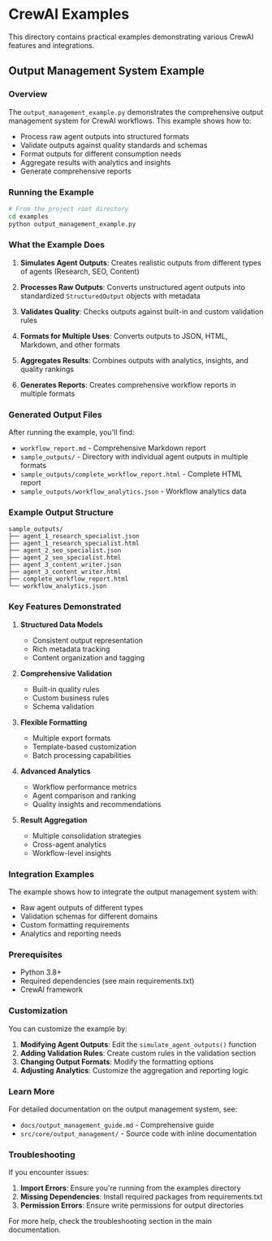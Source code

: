 # CrewAI Examples

This directory contains practical examples demonstrating various CrewAI features and integrations.

## Output Management System Example

### Overview

The `output_management_example.py` demonstrates the comprehensive output management system for CrewAI workflows. This example shows how to:

- Process raw agent outputs into structured formats
- Validate outputs against quality standards and schemas
- Format outputs for different consumption needs
- Aggregate results with analytics and insights
- Generate comprehensive reports

### Running the Example

```bash
# From the project root directory
cd examples
python output_management_example.py
```

### What the Example Does

1. **Simulates Agent Outputs**: Creates realistic outputs from different types of agents (Research, SEO, Content)

2. **Processes Raw Outputs**: Converts unstructured agent outputs into standardized `StructuredOutput` objects with metadata

3. **Validates Quality**: Checks outputs against built-in and custom validation rules

4. **Formats for Multiple Uses**: Converts outputs to JSON, HTML, Markdown, and other formats

5. **Aggregates Results**: Combines outputs with analytics, insights, and quality rankings

6. **Generates Reports**: Creates comprehensive workflow reports in multiple formats

### Generated Output Files

After running the example, you'll find:

- `workflow_report.md` - Comprehensive Markdown report
- `sample_outputs/` - Directory with individual agent outputs in multiple formats
- `sample_outputs/complete_workflow_report.html` - Complete HTML report
- `sample_outputs/workflow_analytics.json` - Workflow analytics data

### Example Output Structure

```
sample_outputs/
├── agent_1_research_specialist.json
├── agent_1_research_specialist.html
├── agent_2_seo_specialist.json
├── agent_2_seo_specialist.html
├── agent_3_content_writer.json
├── agent_3_content_writer.html
├── complete_workflow_report.html
└── workflow_analytics.json
```

### Key Features Demonstrated

1. **Structured Data Models**
   - Consistent output representation
   - Rich metadata tracking
   - Content organization and tagging

2. **Comprehensive Validation**
   - Built-in quality rules
   - Custom business rules
   - Schema validation

3. **Flexible Formatting**
   - Multiple export formats
   - Template-based customization
   - Batch processing capabilities

4. **Advanced Analytics**
   - Workflow performance metrics
   - Agent comparison and ranking
   - Quality insights and recommendations

5. **Result Aggregation**
   - Multiple consolidation strategies
   - Cross-agent analytics
   - Workflow-level insights

### Integration Examples

The example shows how to integrate the output management system with:

- Raw agent outputs of different types
- Validation schemas for different domains
- Custom formatting requirements
- Analytics and reporting needs

### Prerequisites

- Python 3.8+
- Required dependencies (see main requirements.txt)
- CrewAI framework

### Customization

You can customize the example by:

1. **Modifying Agent Outputs**: Edit the `simulate_agent_outputs()` function
2. **Adding Validation Rules**: Create custom rules in the validation section
3. **Changing Output Formats**: Modify the formatting options
4. **Adjusting Analytics**: Customize the aggregation and reporting logic

### Learn More

For detailed documentation on the output management system, see:
- `docs/output_management_guide.md` - Comprehensive guide
- `src/core/output_management/` - Source code with inline documentation

### Troubleshooting

If you encounter issues:

1. **Import Errors**: Ensure you're running from the examples directory
2. **Missing Dependencies**: Install required packages from requirements.txt
3. **Permission Errors**: Ensure write permissions for output directories

For more help, check the troubleshooting section in the main documentation. 